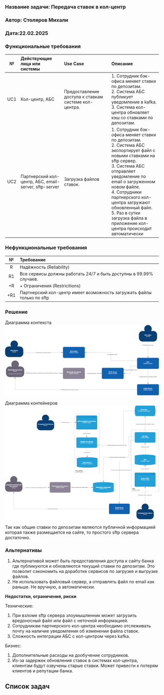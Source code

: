 ﻿### <a name="_b7urdng99y53"></a>**Название задачи: Передача ставок в кол-центр** 
### <a name="_hjk0fkfyohdk"></a>**Автор: Столяров Михали**
### <a name="_uanumrh8zrui"></a>**Дата:22.02.2025**
### <a name="_3bfxc9a45514"></a>**Функциональные требования**

| **№** | **Действующие лица или системы**                      | **Use Case**                                         | **Описание**                                                                                                                                                                                                                                                                                                                                                      |
|:-----:|:------------------------------------------------------|:-----------------------------------------------------|:------------------------------------------------------------------------------------------------------------------------------------------------------------------------------------------------------------------------------------------------------------------------------------------------------------------------------------------------------------------|
|  UC1  | Кол-центр, АБС                                        | Предоставление доступа к ставкам системе кол-центра. | 1. Сотрудник бэк-офиса меняет ставки по депозитам.<br/>2. Система АБС публикует уведомление в kafka.<br/>3. Система кол-центра обновляет кэш со ставками по депозитам.                                                                                                                                                                                            |
|  UC2  | Партнерский кол-центр, АБС, email-server, sftp-server | Загрузка файлов ставок.                              | 1. Сотрудник бэк-офиса меняет ставки по депозитам.<br/>2. Система АБС экспортирует файл с новыми ставками на sftp сервер.<br/>3. Система АБС отправляет уведомление по email о загруженном новом файле.<br/>4. Сотрудники партнерского кол-центра загружают обновленный файл.<br/>5. Раз в сутки загрузка  файла в приложение кол-центра происходит автоматически |

### <a name="_u8xz25hbrgql"></a>**Нефункциональные требования**

| **№** | **Требование**                                                         |
|:-----:|:-----------------------------------------------------------------------|
|   R   | Надёжность (Reliability)                                               |
|  R1   | Все сервисы должны работать 24/7 и быть доступны в 99.99% случаев.     |
|  +R   | + Ограничения (Restricitions)                                          |
|  +R1  | Партнерский кол-центр имеет возможность загружать файлы только по sftp |

### <a name="_qmphm5d6rvi3"></a>**Решение**
Диаграмма контекста
![Диаграмма контекста](context.drawio.png)

Диаграмма контейнеров
![Диаграмма контейнеров](container.drawio.png)

Так как общие ставки по депозитам являются публичной информацией которая также размещается на сайте, то простого sftp сервера достаточно.

### <a name="_bjrr7veeh80c"></a>**Альтернативы**

1. Альтернативой может быть предоставления доступа к сайту банка где публикуются и обновляются текущий ставки по депозитам. Это позволит сэкономить на доработке сервисов по загрузке и выгрузке файлов.
2. Не использовать файловый сервер, а отправлять файл по email как раньше. Не вручную, а автоматически.

**Недостатки, ограничения, риски**

Технические:
1. При взломе sftp сервера злоумышленник может загрузить вредоносный файл или файл с неточной информацией.
2. Сотрудникам партнерского кол-центра необходимо отслеживать почту на наличие уведомления об изменении файла ставок.
3. Сложность интеграции АБС с кол-центром через kafka.

Бизнес:

1. Дополнительные расходы на дообучение сотрудников.
2. Из-за задержек обновления ставок в системах кол-центра, клиентам будут озвучены старые ставки. Может привести к потерям клиентов и репутации банка.

## Список задач


